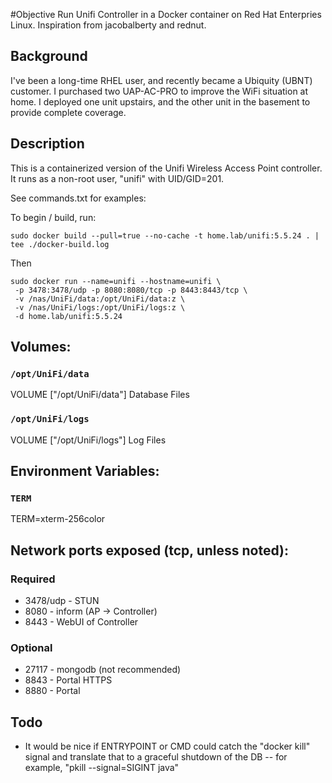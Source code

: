 #Objective
Run Unifi Controller in a Docker container on Red Hat Enterpries Linux.  Inspiration from jacobalberty and rednut.

## Background
I've been a long-time RHEL user, and recently became a Ubiquity (UBNT) customer.  I purchased two UAP-AC-PRO to improve the WiFi situation at home.  I deployed one unit upstairs, and the other unit in the basement to provide complete coverage.

## Description 
This is a containerized version of the Unifi Wireless Access Point controller.  It runs as a non-root user, "unifi" with UID/GID=201.

See commands.txt for examples:

To begin / build, run:
```
sudo docker build --pull=true --no-cache -t home.lab/unifi:5.5.24 . | tee ./docker-build.log
```

Then
```
sudo docker run --name=unifi --hostname=unifi \
 -p 3478:3478/udp -p 8080:8080/tcp -p 8443:8443/tcp \
 -v /nas/UniFi/data:/opt/UniFi/data:z \
 -v /nas/UniFi/logs:/opt/UniFi/logs:z \
 -d home.lab/unifi:5.5.24
```

## Volumes:

### `/opt/UniFi/data`
VOLUME ["/opt/UniFi/data"]
Database Files

### `/opt/UniFi/logs`
VOLUME ["/opt/UniFi/logs"]
Log Files

## Environment Variables:
### `TERM`
TERM=xterm-256color

## Network ports exposed (tcp, unless noted):
### Required

* 3478/udp - STUN
* 8080 - inform (AP -> Controller)
* 8443 - WebUI of Controller

### Optional

* 27117 - mongodb (not recommended)
* 8843 - Portal HTTPS
* 8880 - Portal

## Todo
* It would be nice if ENTRYPOINT or CMD could catch the "docker kill" signal and translate that to a graceful shutdown of the DB -- for example, "pkill --signal=SIGINT java"
